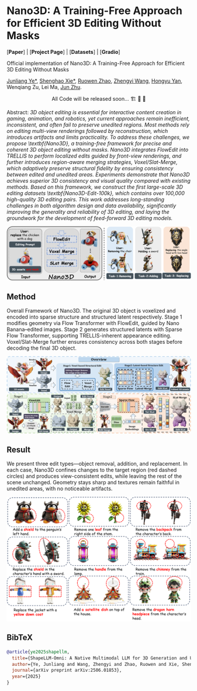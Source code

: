 # Nano3D: A Training-Free Approach for Efficient 3D Editing Without Masks

[**Paper**] | [**Project Page**] | [**Datasets**] | [**Gradio**]

Official implementation of Nano3D: A Training-Free Approach for Efficient 3D Editing Without Masks

[Junliang Ye*](https://jamesyjl.github.io/), [Shenghao Xie*](https://shxie2020.github.io/), [Ruowen Zhao](https://zhaorw02.github.io/), [Zhengyi Wang](https://thuwzy.github.io/), [Hongyu Yan](https://scholar.google.com/citations?user=TeKnXhkAAAAJ&hl=en&oi=ao), Wenqiang Zu, Lei Ma, [Jun Zhu](https://ml.cs.tsinghua.edu.cn/~jun/index.shtml).

<p align="center"> All Code will be released soon... 🏗️ 🚧 🔨</p>

Abstract: *3D object editing is essential for interactive content creation in gaming, animation, and robotics, yet current approaches remain inefficient, inconsistent, and often fail to preserve unedited regions. Most methods rely on editing multi-view renderings followed by reconstruction, which introduces artifacts and limits practicality. To address these challenges, we propose \textbf{Nano3D}, a training-free framework for precise and coherent 3D object editing without masks. Nano3D integrates FlowEdit into TRELLIS to perform localized edits guided by front-view renderings, and further introduces region-aware merging strategies, Voxel/Slat-Merge, which adaptively preserve structural fidelity by ensuring consistency between edited and unedited areas. Experiments demonstrate that Nano3D achieves superior 3D consistency and visual quality compared with existing methods. Based on this framework, we construct the first large-scale 3D editing datasets \textbf{Nano3D-Edit-100k}, which contains over 100,000 high-quality 3D editing pairs. This work addresses long-standing challenges in both algorithm design and data availability, significantly improving the generality and reliability of 3D editing, and laying the groundwork for the development of feed-forward 3D editing models.*

<p align="center">
    <img src="assets/teaser.png">
</p>

## Method

Overall Framework of Nano3D. The original 3D object is voxelized and encoded into sparse structure and structured latent respectively. Stage 1 modifies geometry via Flow Transformer with FlowEdit, guided by Nano Banana–edited images. Stage 2 generates structured latents with Sparse Flow Transformer, supporting TRELLIS-inherent appearance editing. Voxel/Slat-Merge further ensures consistency across both stages before decoding the final 3D object.
<p align="center">
    <img src="assets/method.png">
</p>

## Result

We present three edit types—object removal, addition, and replacement. In each case, Nano3D confines changes to the target region (red dashed circles) and produces view-consistent edits, while leaving the rest of the scene unchanged. Geometry stays sharp and textures remain faithful in unedited areas, with no noticeable artifacts.
<p align="center">
    <img src="assets/result1.png">
</p>

## BibTeX

```bibtex
@article{ye2025shapellm,
  title={ShapeLLM-Omni: A Native Multimodal LLM for 3D Generation and Understanding},
  author={Ye, Junliang and Wang, Zhengyi and Zhao, Ruowen and Xie, Shenghao and Zhu, Jun},
  journal={arXiv preprint arXiv:2506.01853},
  year={2025}
}
```
